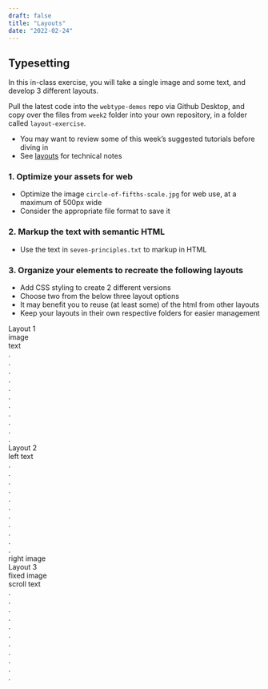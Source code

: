 ```yaml
---
draft: false
title: "Layouts"
date: "2022-02-24"
---
```


## Typesetting
In this in-class exercise, you will take a single image and some text, and develop 3 different layouts.

Pull the latest code into the `webtype-demos` repo via Github Desktop, and copy over the files from `week2` folder into your own repository, in a folder called `layout-exercise`.

- You may want to review some of this week’s suggested tutorials before diving in
- See [layouts](/notes/03-layouts/) for technical notes

### 1. Optimize your assets for web
- Optimize the image `circle-of-fifths-scale.jpg` for web use, at a maximum of 500px wide
- Consider the appropriate file format to save it

### 2. Markup the text with semantic HTML
- Use the text in `seven-principles.txt` to markup in HTML

### 3. Organize your elements to recreate the following layouts
- Add CSS styling to create 2 different versions
- Choose two from the below three layout options
- It may benefit you to reuse (at least some) of the html from other layouts
- Keep your layouts in their own respective folders for easier management

<section class="layouts">
	<div class="diagram mockup layout1">
		<figcaption>Layout 1</figcaption>
		<div class="block text-block meta">
			<div class="block image-block meta">image</div>
			text<br>.<br>.<br>.<br>.<br>.<br>.<br>.<br>.<br>.<br>.<br>.
		</div>
	</div>
	<div class="diagram mockup layout2">
		<figcaption>Layout 2</figcaption>
		<div class="block text-block meta">left text<br>.<br>.<br>.<br>.<br>.<br>.<br>.<br>.<br>.<br>.<br>.</div>
		<div class="block image-block meta">right image</div>
	</div>
	<div class="diagram mockup layout3">
		<figcaption>Layout 3</figcaption>
		<div class="block image-block meta">fixed image</div>
		<div class="block text-block meta">scroll text<br>.<br>.<br>.<br>.<br>.<br>.<br>.<br>.<br>.<br>.<br>.</div>
	</div>
</section>